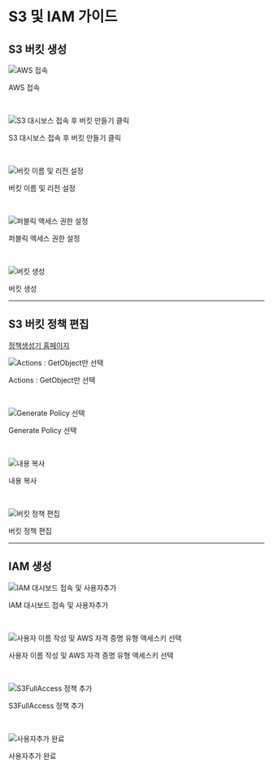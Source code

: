 # S3 및 IAM 가이드

## S3 버킷 생성

![AWS 접속](s3_iam_guide_resources/Untitled.png)

AWS 접속

<br>

![S3 대시보스 접속 후 버킷 만들기 클릭](s3_iam_guide_resources/Untitled%201.png)

S3 대시보스 접속 후 버킷 만들기 클릭

<br>

![버킷 이름 및 리전 설정](s3_iam_guide_resources/Untitled%202.png)

버킷 이름 및 리전 설정

<br>

![퍼블릭 엑세스 권한 설정](s3_iam_guide_resources/Untitled%203.png)

퍼블릭 엑세스 권한 설정

<br>

![버킷 생성](s3_iam_guide_resources/Untitled%204.png)

버킷 생성

---

## S3 버킷 정책 편집

[정책생성기 홈페이지](https://awspolicygen.s3.amazonaws.com/policygen.html)

![Actions : GetObject만 선택](s3_iam_guide_resources/Untitled%205.png)

Actions : GetObject만 선택

<br>

![Generate Policy 선택](s3_iam_guide_resources/Untitled%206.png)

Generate Policy 선택

<br>

![내용 복사](s3_iam_guide_resources/Untitled%207.png)

내용 복사

<br>

![버킷 정책 편집](s3_iam_guide_resources/Untitled%208.png)

버킷 정책 편집

---

## IAM 생성

![IAM 대시보드 접속 및 사용자추가](s3_iam_guide_resources/Untitled%209.png)

IAM 대시보드 접속 및 사용자추가

<br>

![사용자 이름 작성 및 AWS 자격 증명 유형 액세스키 선택](s3_iam_guide_resources/Untitled%2010.png)

사용자 이름 작성 및 AWS 자격 증명 유형 액세스키 선택

<br>

![S3FullAccess 정책 추가](s3_iam_guide_resources/Untitled%2011.png)

S3FullAccess 정책 추가

<br>

![사용자추가 완료](s3_iam_guide_resources/Untitled%2012.png)

사용자추가 완료
